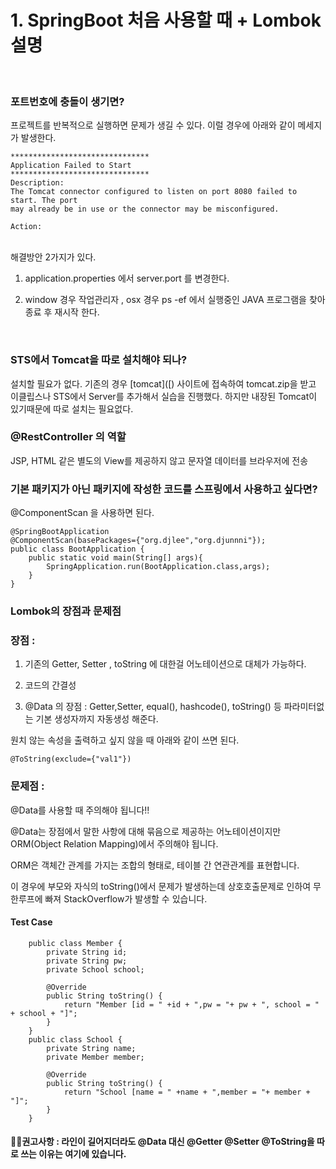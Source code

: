  # 1. SpringBoot 처음 사용할 때 + Lombok 설명
 <br>

<h3>포트번호에 충돌이 생기면?</h3>
프로젝트를 반복적으로 실행하면 문제가 생길 수 있다. 이럴 경우에 아래와 같이 메세지가 발생한다.

<br>

```
*******************************
Application Failed to Start
*******************************
Description:
The Tomcat connector configured to listen on port 8080 failed to start. The port
may already be in use or the connector may be misconfigured.
​
Action:
```
<br>
해결방안 2가지가 있다.

1. application.properties 에서 server.port 를 변경한다.

2. window 경우 작업관리자 , osx 경우 ps -ef 에서 실행중인 JAVA 프로그램을 찾아 종료 후 재시작 한다.

<br>

<h3>STS에서 Tomcat을 따로 설치해야 되나?</h3>
설치할 필요가 없다. 기존의 경우 [tomcat]([) 사이트에 접속하여 tomcat.zip을 받고 이클립스나 STS에서 Server를 추가해서 실습을 진행했다. 하지만 내장된 Tomcat이 있기때문에 따로 설치는 필요없다.

<br>

<h3>@RestController 의 역할</h3>
JSP, HTML 같은 별도의 View를 제공하지 않고 문자열 데이터를 브라우저에 전송

<br>

<h3>기본 패키지가 아닌 패키지에 작성한 코드를 스프링에서 사용하고 싶다면?</h3>

@ComponentScan 을 사용하면 된다.

```
@SpringBootApplication
@ComponentScan(basePackages={"org.djlee","org.djunnni"});
public class BootApplication {
    public static void main(String[] args){
        SpringApplication.run(BootApplication.class,args);
    }
}
```

<h3>Lombok의 장점과 문제점</h3>

### 장점 :

1. 기존의 Getter, Setter , toString 에 대한걸 어노테이션으로 대체가 가능하다.

2. 코드의 간결성

3. @Data 의 장점 : Getter,Setter, equal(), hashcode(), toString() 등 파라미터없는 기본 생성자까지 자동생성 해준다.


원치 않는 속성을 출력하고 싶지 않을 때 아래와 같이 쓰면 된다.

```
@ToString(exclude={"val1"})
```

### 문제점 :
@Data를 사용할 때 주의해야 됩니다!!

@Data는 장점에서 말한 사항에 대해 묶음으로 제공하는 어노테이션이지만 ORM(Object Relation Mapping)에서 주의해야 됩니다.

ORM은 객체간 관계를 가지는 조합의 형태로, 테이블 간 연관관계를 표현합니다.

이 경우에 부모와 자식의 toString()에서 문제가 발생하는데 상호호출문제로 인하여 무한루프에 빠져 StackOverflow가 발생할 수 있습니다.

#### Test Case
```
    public class Member {
        private String id;
        private String pw;
        private School school;
​
        @Override
        public String toString() {
            return "Member [id = " +id + ",pw = "+ pw + ", school = " + school + "]";
        }
    }
    public class School {
        private String name;
        private Member member;
​
        @Override
        public String toString() {
            return "School [name = " +name + ",member = "+ member + "]";
        }
    }
```

#### 👏👏권고사항 : 라인이 길어지더라도 @Data 대신 @Getter @Setter @ToString을 따로 쓰는 이유는 여기에 있습니다.